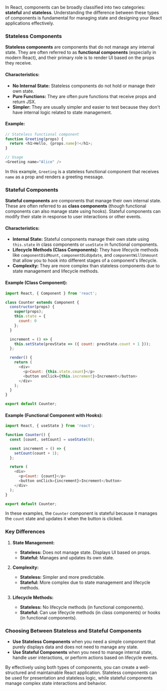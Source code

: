 In React, components can be broadly classified into two categories: **stateful** and **stateless**. Understanding the difference between these types of components is fundamental for managing state and designing your React applications effectively.

### Stateless Components

**Stateless components** are components that do not manage any internal state. They are often referred to as **functional components** (especially in modern React), and their primary role is to render UI based on the props they receive.

#### Characteristics:
- **No Internal State:** Stateless components do not hold or manage their own state.
- **Pure Functions:** They are often pure functions that receive props and return JSX.
- **Simpler:** They are usually simpler and easier to test because they don't have internal logic related to state management.

#### Example:

```javascript
// Stateless functional component
function Greeting(props) {
  return <h1>Hello, {props.name}!</h1>;
}

// Usage
<Greeting name="Alice" />
```

In this example, `Greeting` is a stateless functional component that receives `name` as a prop and renders a greeting message.

### Stateful Components

**Stateful components** are components that manage their own internal state. These are often referred to as **class components** (though functional components can also manage state using hooks). Stateful components can modify their state in response to user interactions or other events.

#### Characteristics:
- **Internal State:** Stateful components manage their own state using `this.state` in class components or `useState` in functional components.
- **Lifecycle Methods (Class Components):** They have lifecycle methods like `componentDidMount`, `componentDidUpdate`, and `componentWillUnmount` that allow you to hook into different stages of a component's lifecycle.
- **Complexity:** They are more complex than stateless components due to state management and lifecycle methods.

#### Example (Class Component):

```javascript
import React, { Component } from 'react';

class Counter extends Component {
  constructor(props) {
    super(props);
    this.state = {
      count: 0
    };
  }

  increment = () => {
    this.setState(prevState => ({ count: prevState.count + 1 }));
  };

  render() {
    return (
      <div>
        <p>Count: {this.state.count}</p>
        <button onClick={this.increment}>Increment</button>
      </div>
    );
  }
}

export default Counter;
```

#### Example (Functional Component with Hooks):

```javascript
import React, { useState } from 'react';

function Counter() {
  const [count, setCount] = useState(0);

  const increment = () => {
    setCount(count + 1);
  };

  return (
    <div>
      <p>Count: {count}</p>
      <button onClick={increment}>Increment</button>
    </div>
  );
}

export default Counter;
```

In these examples, the `Counter` component is stateful because it manages the `count` state and updates it when the button is clicked.

### Key Differences

1. **State Management:**
   - **Stateless:** Does not manage state. Displays UI based on props.
   - **Stateful:** Manages and updates its own state.

2. **Complexity:**
   - **Stateless:** Simpler and more predictable.
   - **Stateful:** More complex due to state management and lifecycle methods.

3. **Lifecycle Methods:**
   - **Stateless:** No lifecycle methods (in functional components).
   - **Stateful:** Can use lifecycle methods (in class components) or hooks (in functional components).

### Choosing Between Stateless and Stateful Components

- **Use Stateless Components** when you need a simple component that purely displays data and does not need to manage any state.
- **Use Stateful Components** when you need to manage internal state, handle user interactions, or perform actions based on lifecycle events.

By effectively using both types of components, you can create a well-structured and maintainable React application. Stateless components can be used for presentation and stateless logic, while stateful components manage complex state interactions and behavior.